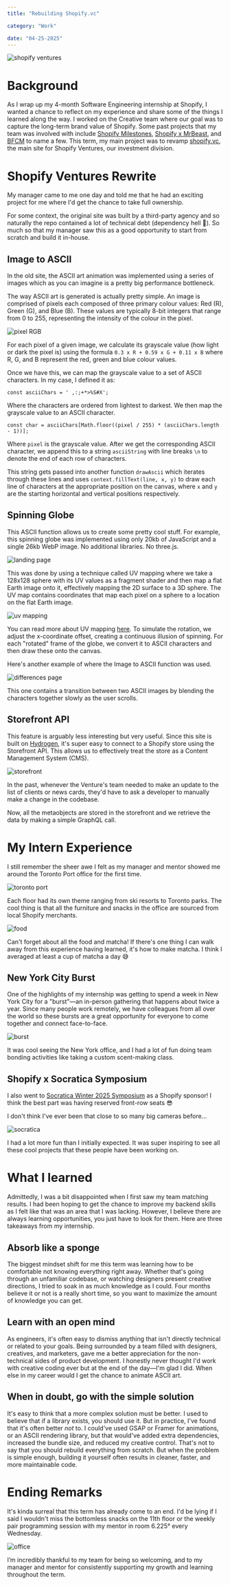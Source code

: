 ```yaml
---
title: "Rebuilding Shopify.vc"

category: "Work"

date: "04-25-2025"
---
```


![shopify ventures](/img/blog/shopify/shopify_ventures.webp)

# Background

As I wrap up my 4-month Software Engineering internship at Shopify, I wanted a chance to reflect on my experience and share some of the things I learned along the way. I worked on the Creative team where our goal was to capture the long-term brand value of Shopify. Some past projects that my team was involved with include [Shopify Milestones](https://milestones.shopify.com/), [Shopify x MrBeast](https://www.shopify.com/mrbeast), and [BFCM](https://bfcm.shopify.com/) to name a few. This term, my main project was to revamp [shopify.vc](https://shopify.vc/), the main site for Shopify Ventures, our investment division.

# Shopify Ventures Rewrite

My manager came to me one day and told me that he had an exciting project for me where I'd get the chance to take full ownership.

For some context, the original site was built by a third-party agency and so naturally the repo contained a lot of technical debt (dependency hell 🥲). So much so that my manager saw this as a good opportunity to start from scratch and build it in-house.

## Image to ASCII

In the old site, the ASCII art animation was implemented using a series of images which as you can imagine is a pretty big performance bottleneck.

The way ASCII art is generated is actually pretty simple. An image is comprised of pixels each composed of three primary colour values: Red (R), Green (G), and Blue (B). These values are typically 8-bit integers that range from 0 to 255, representing the intensity of the colour in the pixel.

![pixel RGB](/img/blog/shopify/pixel_rgb.webp)

For each pixel of a given image, we calculate its grayscale value (how light or dark the pixel is) using the formula `0.3 x R + 0.59 x G + 0.11 x B` where R, G, and B represent the red, green and blue colour values.

Once we have this, we can map the grayscale value to a set of ASCII characters. In my case, I defined it as:

`const asciiChars = ' ,:;+*>%S#X';`

Where the characters are ordered from lightest to darkest. We then map the grayscale value to an ASCII character.

`const char = asciiChars[Math.floor((pixel / 255) * (asciiChars.length - 1))];`

Where `pixel` is the grayscale value. After we get the corresponding ASCII character, we append this to a string `asciiString` with line breaks `\n` to denote the end of each row of characters.

This string gets passed into another function `drawAscii` which iterates through these lines and uses `context.fillText(line, x, y)` to draw each line of characters at the appropriate position on the canvas, where `x` and `y` are the starting horizontal and vertical positions respectively.

## Spinning Globe

This ASCII function allows us to create some pretty cool stuff. For example, this spinning globe was implemented using only 20kb of JavaScript and a single 26kb WebP image. No additional libraries. No three.js.

![landing page](/img/blog/shopify/landing_page.gif)

This was done by using a technique called UV mapping where we take a 128x128 sphere with its UV values as a fragment shader and then map a flat Earth image onto it, effectively mapping the 2D surface to a 3D sphere. The UV map contains coordinates that map each pixel on a sphere to a location on the flat Earth image.

![uv mapping](/img/blog/shopify/uv_mapping.webp)

You can read more about UV mapping [here](https://en.wikipedia.org/wiki/UV_mapping). To simulate the rotation, we adjust the x-coordinate offset, creating a continuous illusion of spinning. For each "rotated" frame of the globe, we convert it to ASCII characters and then draw these onto the canvas.

Here's another example of where the Image to ASCII function was used.

![differences page](/img/blog/shopify/differences_page.gif)

This one contains a transition between two ASCII images by blending the characters together slowly as the user scrolls.

## Storefront API

This feature is arguably less interesting but very useful. Since this site is built on [Hydrogen](https://hydrogen.shopify.dev/), it's super easy to connect to a Shopify store using the Storefront API. This allows us to effectively treat the store as a Content Management System (CMS).

![storefront](/img/blog/shopify/storefront.webp)

In the past, whenever the Venture's team needed to make an update to the list of clients or news cards, they'd have to ask a developer to manually make a change in the codebase.

Now, all the metaobjects are stored in the storefront and we retrieve the data by making a simple GraphQL call.

# My Intern Experience

I still remember the sheer awe I felt as my manager and mentor showed me around the Toronto Port office for the first time.

![toronto port](/img/blog/shopify/toronto_port.webp)

Each floor had its own theme ranging from ski resorts to Toronto parks. The cool thing is that all the furniture and snacks in the office are sourced from local Shopify merchants.

![food](/img/blog/shopify/food.webp)

Can't forget about all the food and matcha! If there's one thing I can walk away from this experience having learned, it's how to make matcha. I think I averaged at least a cup of matcha a day 😅

## New York City Burst

One of the highlights of my internship was getting to spend a week in New York City for a "burst"—an in-person gathering that happens about twice a year. Since many people work remotely, we have colleagues from all over the world so these bursts are a great opportunity for everyone to come together and connect face-to-face.

![burst](/img/blog/shopify/burst.webp)

It was cool seeing the New York office, and I had a lot of fun doing team bonding activities like taking a custom scent-making class.

## Shopify x Socratica Symposium

I also went to [Socratica Winter 2025 Symposium](https://symposium.socratica.info/) as a Shopify sponsor! I think the best part was having reserved front-row seats 😎

I don't think I've ever been that close to so many big cameras before...

![socratica](/img/blog/shopify/socratica.webp)

I had a lot more fun than I initially expected. It was super inspiring to see all these cool projects that these people have been working on.

# What I learned

Admittedly, I was a bit disappointed when I first saw my team matching results. I had been hoping to get the chance to improve my backend skills as I felt like that was an area that I was lacking. However, I believe there are always learning opportunities, you just have to look for them. Here are three takeaways from my internship.

## Absorb like a sponge

The biggest mindset shift for me this term was learning how to be comfortable not knowing everything right away. Whether that's going through an unfamiliar codebase, or watching designers present creative directions, I tried to soak in as much knowledge as I could. Four months believe it or not is a really short time, so you want to maximize the amount of knowledge you can get.

## Learn with an open mind

As engineers, it's often easy to dismiss anything that isn't directly technical or related to your goals. Being surrounded by a team filled with designers, creatives, and marketers, gave me a better appreciation for the non-technical sides of product development. I honestly never thought I'd work with creative coding ever but at the end of the day—I'm glad I did. When else in my career would I get the chance to animate ASCII art.

## When in doubt, go with the simple solution

It's easy to think that a more complex solution must be better. I used to believe that if a library exists, you should use it. But in practice, I've found that it's often better _not_ to. I could've used GSAP or Framer for animations, or an ASCII rendering library, but that would've added extra dependencies, increased the bundle size, and reduced my creative control. That's not to say that you should rebuild everything from scratch. But when the problem is simple enough, building it yourself often results in cleaner, faster, and more maintainable code.

# Ending Remarks

It's kinda surreal that this term has already come to an end. I'd be lying if I said I wouldn't miss the bottomless snacks on the 11th floor or the weekly pair programming session with my mentor in room 6.225° every Wednesday.

![office](/img/blog/shopify/office.webp)

I’m incredibly thankful to my team for being so welcoming, and to my manager and mentor for consistently supporting my growth and learning throughout the term.
